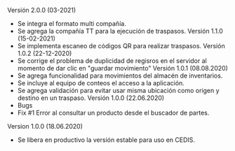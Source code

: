 Versión 2.0.0 (03-2021)
* Se integra el formato multi compañía.
* Se agrega la compañía TT para la ejecución de traspasos.
Versión 1.1.0 (15-02-2021)
* Se implementa escaneo de códigos QR para realizar traspasos.
Versión 1.0.2 (22-12-2020)
* Se corrige el problema de duplicidad de regisros en el servidor al momento de dar clic en "guardar movimiento"
Versión 1.0.1 (08.08.2020)
* Se agrega funcionalidad para movimientos del almacén de inventarios.
* Se incluye al equipo de conteos el acceso a la aplicación.
* Se agrega validación para evitar usar misma ubicación como origen y destino en un traspaso.
Versión 1.0.0 (22.06.2020)
* Bugs
* Fix #1 Error al consultar un producto desde el buscador de partes.

Version 1.0.0 (18.06.2020)
* Se libera en productivo la versión estable para uso en CEDIS.